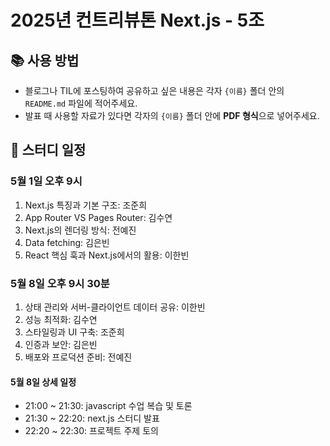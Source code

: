 # 2025년 컨트리뷰톤 Next.js - 5조

## 📚 사용 방법

- 블로그나 TIL에 포스팅하여 공유하고 싶은 내용은 각자 `{이름}` 폴더 안의 `README.md` 파일에 적어주세요.
- 발표 때 사용할 자료가 있다면 각자의 `{이름}` 폴더 안에 **PDF 형식**으로 넣어주세요.

## 📅 스터디 일정

### 5월 1일 오후 9시
1. Next.js 특징과 기본 구조: 조준희
2. App Router VS Pages Router: 김수연
3. Next.js의 렌더링 방식: 전예진
4. Data fetching: 김은빈
5. React 핵심 훅과 Next.js에서의 활용: 이한빈

### 5월 8일 오후 9시 30분
1. 상태 관리와 서버-클라이언트 데이터 공유: 이한빈
2. 성능 최적화: 김수연
3. 스타일링과 UI 구축: 조준희
4. 인증과 보안: 김은빈
5. 배포와 프로덕션 준비: 전예진
#### 5월 8일 상세 일정
- 21:00 ~ 21:30: javascript 수업 복습 및 토론<br/>
- 21:30 ~ 22:20: next.js 스터디 발표<br/>
- 22:20 ~ 22:30: 프로젝트 주제 토의<br/>
